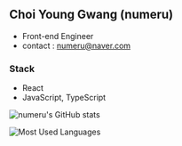 ## Choi Young Gwang (numeru)

- Front-end Engineer
- contact : numeru@naver.com

### Stack

- React
- JavaScript, TypeScript

![numeru's GitHub stats](https://github-readme-stats.vercel.app/api?username=numeru&theme=dark&hide=stars)

![Most Used Languages](https://github-readme-stats.vercel.app/api/top-langs/?username=numeru&layout=compact&theme=dark)

